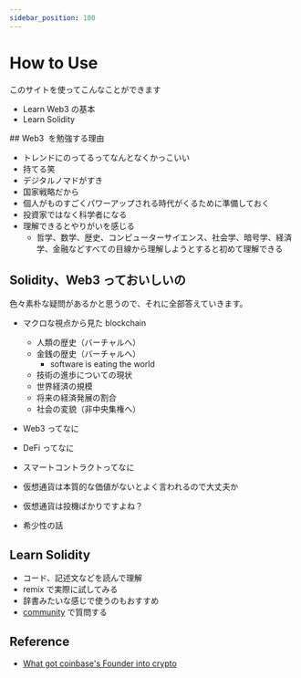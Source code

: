 ```yaml
---
sidebar_position: 100
---
```


# How to Use

このサイトを使ってこんなことができます

-   Learn Web3 の基本
-   Learn Solidity

## Web3  を勉強する理由

-   トレンドにのってるってなんとなくかっこいい
-   持てる笑
-   デジタルノマドがすき
-   国家戦略だから
-   個人がものすごくパワーアップされる時代がくるために準備しておく
-   投資家ではなく科学者になる
-   理解できるとやりがいを感じる
    -   哲学、数学、歴史、コンピューターサイエンス、社会学、暗号学、経済学、金融などすべての目線から理解しようとすると初めて理解できる

## Solidity、Web3 っておいしいの

色々素朴な疑問があるかと思うので、それに全部答えていきます。

-   マクロな視点から見た blockchain

    -   人類の歴史（バーチャルへ）
    -   金銭の歴史（バーチャルへ）
        -   software is eating the world
    -   技術の進歩についての現状
    -   世界経済の規模
    -   将来の経済発展の割合
    -   社会の変貌（非中央集権へ）

-   Web3 ってなに
-   DeFi ってなに
-   スマートコントラクトってなに
-   仮想通貨は本質的な価値がないとよく言われるので大丈夫か
-   仮想通貨は投機ばかりですよね？

-   希少性の話

## Learn Solidity

-   コード、記述文などを読んで理解
-   remix で実際に試してみる
-   辞書みたいな感じで使うのもおすすめ
-   [community](https://discord.gg/gE2S99Qb) で質問する

## Reference

-   [What got coinbase's Founder into crypto](https://www.youtube.com/shorts/VRKaRcRgiIE)
